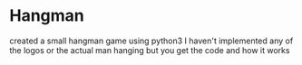 # Hangman
created a small hangman game using python3
I haven't implemented any of the logos or the actual man hanging but you get the code and how it works
